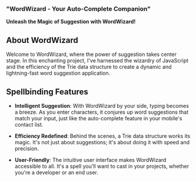 ### "WordWizard - Your Auto-Complete Companion"

**Unleash the Magic of Suggestion with WordWizard!**


## About WordWizard

Welcome to WordWizard, where the power of suggestion takes center stage. In this enchanting project, I've harnessed the wizardry of JavaScript and the efficiency of the Trie data structure to create a dynamic and lightning-fast word suggestion application.

## Spellbinding Features

-   **Intelligent Suggestion**: With WordWizard by your side, typing becomes a breeze. As you enter characters, it conjures up word suggestions that match your input, just like the auto-complete feature in your mobile's contact list.
    
-   **Efficiency Redefined**: Behind the scenes, a Trie data structure works its magic. It's not just about suggestions; it's about doing it with speed and precision.
    
-   **User-Friendly**: The intuitive user interface makes WordWizard accessible to all. It's a spell you'll want to cast in your projects, whether you're a developer or an end user.
